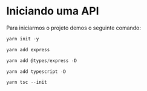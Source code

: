# Iniciando uma API

Para iniciarmos o projeto demos o seguinte comando:
```js
yarn init -y
```

```js
yarn add express
```

```js
yarn add @types/express -D
```

```js
yarn add typescript -D
```

```js
yarn tsc --init 
```
